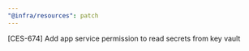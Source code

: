 ```yaml
---
"@infra/resources": patch
---
```


[CES-674] Add app service permission to read secrets from key vault
